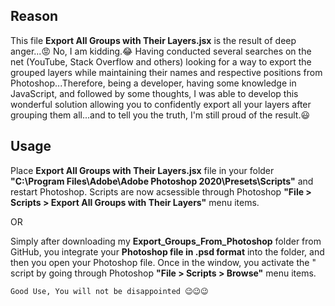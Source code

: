 ## Reason

This file **Export All Groups with Their Layers.jsx** is the result of deep anger...😡 No, I am kidding.😂 Having conducted several searches on the net (YouTube, Stack Overflow and others) looking for a way to export the grouped layers while maintaining their names and respective positions from Photoshop...Therefore, being a developer, having some knowledge in JavaScript, and followed by some thoughts, I was able to develop this wonderful solution allowing you to confidently export all your layers after grouping them all...and to tell you the truth, I'm still proud of the result.😃

## Usage

Place **Export All Groups with Their Layers.jsx** file in your folder **"C:\Program Files\Adobe\Adobe Photoshop 2020\Presets\Scripts\"** and restart Photoshop. Scripts are now acsessible through Photoshop **"File > Scripts > Export All Groups with Their Layers"** menu items.

OR

Simply after downloading my **Export_Groups_From_Photoshop** folder from GitHub, you integrate your **Photoshop file in .psd format** into the folder, and then you open your Photoshop file. Once in the window, you activate the " script by going through Photoshop **"File > Scripts > Browse"** menu items.

    Good Use, You will not be disappointed 😉😉😉